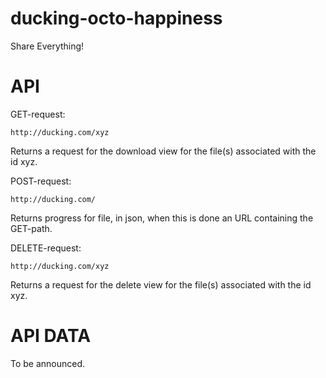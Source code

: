 ducking-octo-happiness
======================

Share Everything!

API
=========

GET-request:
```
http://ducking.com/xyz 
```
Returns a request for the download view for the file(s) associated with the id xyz.

POST-request:
```
http://ducking.com/
```
Returns progress for file, in json, when this is done an URL containing the GET-path.

DELETE-request:
```
http://ducking.com/xyz
```
Returns a request for the delete view for the file(s) associated with the id xyz.

API DATA
========

To be announced.
